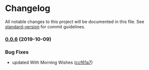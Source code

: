 # Changelog

All notable changes to this project will be documented in this file. See [standard-version](https://github.com/conventional-changelog/standard-version) for commit guidelines.

### [0.0.6](https://github.com/anudeepreddy528/helloworld/compare/v0.0.5...v0.0.6) (2019-10-09)


### Bug Fixes

* updated With Morning Wishes ([ccf61a7](https://github.com/anudeepreddy528/helloworld/commit/ccf61a7))
